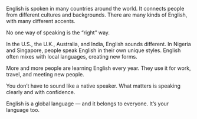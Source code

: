 English is spoken in many countries around the world. It connects people from different cultures and backgrounds. There are many kinds of English, with many different accents.

No one way of speaking is the “right” way.

In the U.S., the U.K., Australia, and India, English sounds different. In Nigeria and Singapore, people speak English in their own unique styles. English often mixes with local languages, creating new forms.

More and more people are learning English every year. They use it for work, travel, and meeting new people.

You don’t have to sound like a native speaker. What matters is speaking clearly and with confidence.

English is a global language — and it belongs to everyone. It’s your language too.